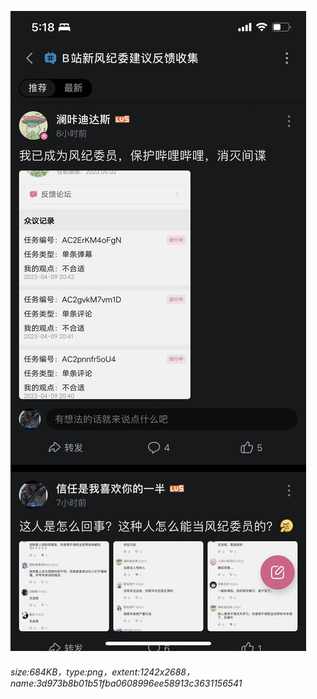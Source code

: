 ![](./3d973b8b01b51fba0608996ee58913c3631156541.png)
###### size:684KB，type:png，extent:1242x2688，name:3d973b8b01b51fba0608996ee58913c3631156541
